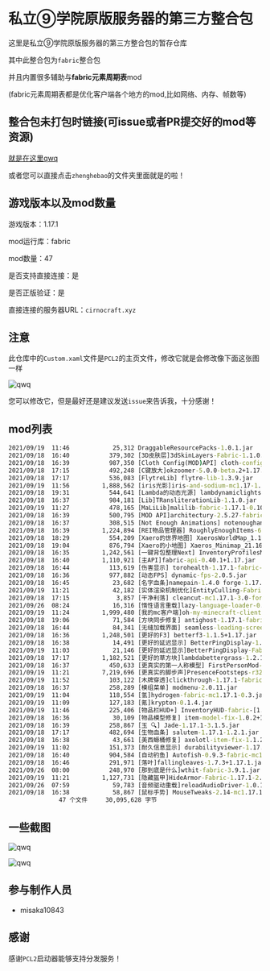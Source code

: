 # 私立⑨学院原版服务器的第三方整合包

这里是私立⑨学院原版服务器的第三方整合包的暂存仓库

其中此整合包为`fabric`整合包

并且内置很多辅助与**fabric元素周期表**mod

(fabric元素周期表都是优化客户端各个地方的mod,比如网络、内存、帧数等)

## 整合包未打包时链接(可issue或者PR提交好的mod等资源)

[就是在这里qwq]("https://github.com/misaka10843/cache/blob/main/cirnocraft/zhenghebao")

或者您可以直接点击`zhenghebao`的文件夹里面就是的啦！

## 游戏版本以及mod数量

游戏版本：1.17.1

mod运行库：fabric

mod数量：47

是否支持直接连接：是

是否正版验证：是

直接连接的服务器URL：`cirnocraft.xyz`

## 注意

此仓库中的`Custom.xaml`文件是`PCL2`的主页文件，修改它就是会修改像下面这张图一样

![qwq]("./doc/img1.png")

您可以修改它，但是最好还是建议发送`issue`来告诉我，十分感谢！

## mod列表

```bat
2021/09/19  11:46            25,312 DraggableResourcePacks-1.0.1.jar
2021/09/18  16:40           379,302 [3D皮肤层]3dSkinLayers-Fabric-1.1.0.jar
2021/09/18  16:39           987,350 [Cloth Config(MOD)API] cloth-config-5.0.38-fabric.jar
2021/09/18  17:15           492,248 [C键放大]okzoomer-5.0.0-beta.2+1.17.jar
2021/09/18  17:17           536,083 [FlytreLib] flytre-lib-1.3.9.jar
2021/09/19  11:56         1,888,562 [iris光影]iris-and-sodium-mc1.17-1.1.2+build.9.jar
2021/09/18  19:31           544,641 [Lambda的动态光源] lambdynamiclights-2.0.2+1.17.jar
2021/09/18  16:37           984,181 [Lib]TRansliterationLib-1.1.0.jar
2021/09/19  11:27           478,165 [MaLiLib]malilib-fabric-1.17.1-0.10.0-dev.25.jar
2021/09/18  16:39           500,795 [MOD API]architectury-2.5.27-fabric.jar
2021/09/18  16:37           308,515 [Not Enough Animations] notenoughanimations-1.3.0.jar
2021/09/18  16:39         1,224,894 [REI物品管理器] RoughlyEnoughItems-6.0.279-alpha-fabric.jar
2021/09/18  18:29           554,209 [Xaero的世界地图] XaerosWorldMap_1.17.0_Fabric_1.17.1.jar
2021/09/18  19:04           876,794 [Xaero的小地图] Xaeros_Minimap_21.16.0_Fabric_1.17.1.jar
2021/09/18  16:35         1,242,561 [一键背包整理Next] InventoryProfilesNext-forge-1.17-1.0.2.jar
2021/09/18  16:40         1,110,921 [主API]fabric-api-0.40.1+1.17.jar
2021/09/18  16:44           113,619 [伤害显示] torohealth-1.17.1-fabric-12.jar
2021/09/18  16:36           977,882 [动态FPS] dynamic-fps-2.0.5.jar
2021/09/18  16:45            23,682 [名字血条]namepain-1.4.0 forge-1.17.1.jar
2021/09/19  11:21            42,182 [实体渲染机制优化]EntityCulling-Fabric-1.3.3.jar
2021/09/18  17:15             3,857 [干净利落] cleancut-mc1.17.1-3.0-forge.jar
2021/09/26  08:24            16,316 [惰性语言重载]lazy-language-loader-0.2.2.jar
2021/09/19  11:24         1,999,480 [我的mc客户端]oh-my-minecraft-client-1.17.1-0.3.8.jar
2021/09/18  19:06            71,584 [方块同步修复] antighost-1.17.1-fabric0.36.1-1.1.4.jar
2021/09/18  16:44            84,341 [无缝加载界面] seamless-loading-screen-1.3.6+1.17.1.jar
2021/09/18  16:36         1,248,501 [更好的F3] betterf3-1.1.5+1.17.jar
2021/09/18  16:38            14,491 [更好的延迟显示] BetterPingDisplay-1.17.1-1.0.jar
2021/09/19  11:03            21,146 [更好的延迟显示]BetterPingDisplay-Fabric-1.17.1-1.1.jar
2021/09/18  17:17         1,182,521 [更好的草方块]lambdabettergrass-1.2.1+1.17.jar
2021/09/18  16:37           450,633 [更真实的第一人称模型] FirstPersonMod-2.0.3.jar
2021/09/19  11:21         7,219,696 [更真实的脚步声]PresenceFootsteps-r32-1.17-rc1.jar
2021/09/19  11:52           103,122 [木牌穿透]clickthrough-1.17.1-fabric0.36.1-0.4.jar
2021/09/18  16:37           258,289 [模组菜单] modmenu-2.0.11.jar
2021/09/19  11:04           118,554 [氢]hydrogen-fabric-mc1.17.1-0.3.jar
2021/09/19  11:09           127,183 [氪]krypton-0.1.4.jar
2021/09/19  11:46           225,406 [物品栏HUD+] InventoryHUD-fabric-[1.17.x]-3.4.0.jar
2021/09/18  16:36            30,109 [物品模型修复] item-model-fix-1.0.2+1.17.jar
2021/09/18  16:39           258,867 [玉 🔍] Jade-1.17.1-3.1.5.jar
2021/09/18  17:17           482,694 [生物血条] salutem-1.17.1-1.2.1.jar
2021/09/18  16:38            43,661 [美西螈桶修复] axolotl-item-fix-1.1.2.jar
2021/09/19  11:02           151,373 [耐久信息显示] durabilityviewer-1.17.1-fabric0.36.1-1.10.1.jar
2021/09/18  16:40           904,584 [自动钓鱼] Autofish-0.9.3-fabric-mc1.17.jar
2021/09/18  16:46           291,971 [落叶]fallingleaves-1.7.3+1.17.1.jar
2021/09/26  08:00           248,970 [那到底是什么]wthit-fabric-3.9.1.jar
2021/09/19  11:21         1,127,731 [隐藏盔甲]HideArmor-Fabric-1.17.1-2.4.jar
2021/09/26  07:59            59,783 [音频驱动重载]reloadAudioDriver-1.0.1.jar
2021/09/18  16:38            58,867 [鼠标手势] MouseTweaks-2.14-mc1.17.1.jar
              47 个文件     30,095,628 字节
```

## 一些截图

![qwq]("./doc/img1.png")

![qwq]("./doc/img2.png")

## 参与制作人员

- misaka10843

## 感谢

感谢`PCL2`启动器能够支持分发服务！

